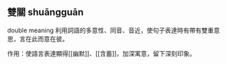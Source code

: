 ## 雙關 shuāngguān
double meaning
利用詞語的多意性、同音、音近，使句子表達時有帶有雙重意思，言在此而意在彼。

作用：使語言表達顯得[[幽默]]、[[含蓄]]，加深寓意，留下深刻印象。